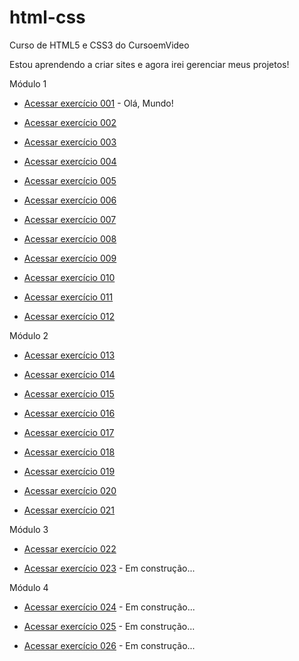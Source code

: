 # html-css
 Curso de HTML5 e CSS3 do CursoemVideo

 Estou aprendendo a criar sites e agora irei gerenciar meus projetos!

 Módulo 1
 
 <ul>
    <li><a href="https://juliafclima.github.io/html-css/exercicios/ex001/index.html" target="_blank">Acessar exercício 001</a> - Olá,  Mundo!</li>
 </ul>

<ul>
    <li><a href="https://juliafclima.github.io/html-css/exercicios/ex002/index.html" target="_blank">Acessar exercício 002</a></li>
 </ul>
 
 <ul>
    <li><a href="https://juliafclima.github.io/html-css/exercicios/ex003/index.html" target="_blank">Acessar exercício 003</a></li>
 </ul>
 
 <ul>
    <li><a href="https://juliafclima.github.io/html-css/exercicios/ex004/index.html" target="_blank">Acessar exercício 004</a></li>
 </ul>
 
 <ul>
    <li><a href="https://juliafclima.github.io/html-css/exercicios/ex005/index.html" target="_blank">Acessar exercício 005</a></li>
 </ul>

 <ul>
    <li><a href="https://juliafclima.github.io/html-css/exercicios/ex006/index.html" target="_blank">Acessar exercício 006</a></li>
 </ul>

 <ul>
    <li><a href="https://juliafclima.github.io/html-css/exercicios/ex007/index.html" target="_blank">Acessar exercício 007</a></li>
 </ul>

 <ul>
    <li><a href="https://juliafclima.github.io/html-css/exercicios/ex008/index.html" target="_blank">Acessar exercício 008</a></li>
 </ul>

 <ul>
    <li><a href="https://juliafclima.github.io/html-css/exercicios/ex009/index.html" target="_blank">Acessar exercício 009</a></li>
 </ul>

 <ul>
    <li><a href="https://juliafclima.github.io/html-css/exercicios/ex010/index.html" target="_blank">Acessar exercício 010</a></li>
 </ul>

 <ul>
    <li><a href="https://juliafclima.github.io/html-css/exercicios/ex011/index.html" target="_blank">Acessar exercício 011</a></li>
 </ul>

 <ul>
    <li><a href="https://juliafclima.github.io/html-css/exercicios/ex012/index.html" target="_blank">Acessar exercício 012</a></li>
 </ul>

Módulo 2

 <ul>
    <li><a href="https://juliafclima.github.io/html-css/exercicios/ex013/index.html" target="_blank">Acessar exercício 013</a></li>
 </ul>

 <ul>
    <li><a href="https://juliafclima.github.io/html-css/exercicios/ex014/index.html" target="_blank">Acessar exercício 014</a></li>
 </ul>

 <ul>
    <li><a href="https://juliafclima.github.io/html-css/exercicios/ex015/index.html" target="_blank">Acessar exercício 015</a></li>
 </ul>

 <ul>
    <li><a href="https://juliafclima.github.io/html-css/exercicios/ex016/index.html" target="_blank">Acessar exercício 016</a></li>
 </ul>

 <ul>
    <li><a href="https://juliafclima.github.io/html-css/exercicios/ex017/index.html" target="_blank">Acessar exercício 017</a></li>
 </ul>

 <ul>
    <li><a href="https://juliafclima.github.io/html-css/exercicios/ex018/index.html" target="_blank">Acessar exercício 018</a></li>
 </ul>

 <ul>
    <li><a href="https://juliafclima.github.io/html-css/exercicios/ex019/index.html" target="_blank">Acessar exercício 019</a></li>
 </ul>

 <ul>
    <li><a href="https://juliafclima.github.io/html-css/exercicios/ex020/index.html" target="_blank">Acessar exercício 020</a></li>
 </ul>

 <ul>
    <li><a href="https://juliafclima.github.io/html-css/exercicios/ex021/index.html" target="_blank">Acessar exercício 021</a></li>
 </ul>

Módulo 3

 <ul>
    <li><a href="https://juliafclima.github.io/html-css/exercicios/ex022/index.html" target="_blank">Acessar exercício 022</a></li>
 </ul>

 <ul>
    <li><a href="#" target="_blank">Acessar exercício 023</a> - Em construção...</li>
 </ul>

 Módulo 4

  <ul>
    <li><a href="#" target="_blank">Acessar exercício 024</a> - Em construção...</li>
 </ul>

  <ul>
    <li><a href="#" target="_blank">Acessar exercício 025</a> - Em construção...</li>
 </ul>

  <ul>
    <li><a href="#" target="_blank">Acessar exercício 026</a> - Em construção...</li>
 </ul>
